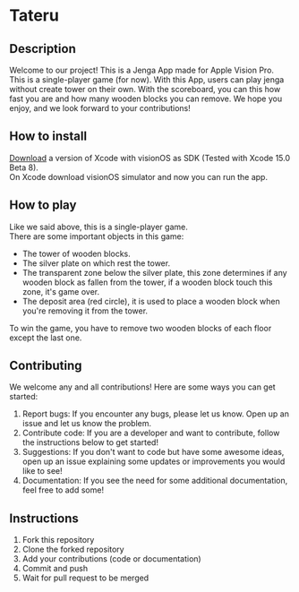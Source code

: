 # Tateru

## Description
Welcome to our project! This is a Jenga App made for Apple Vision Pro. This is a single-player game (for now). With this App, users can play jenga without create tower on their own. With the scoreboard, you can this how fast you are and how many wooden blocks you can remove. We hope you enjoy, and we look forward to your contributions!

## How to install
[Download](https://xcodereleases.com/) a version of Xcode with visionOS as SDK (Tested with Xcode 15.0 Beta 8).  
On Xcode download visionOS simulator and now you can run the app.

## How to play
Like we said above, this is a single-player game.  
There are some important objects in this game:
* The tower of wooden blocks.
* The silver plate on which rest the tower.
* The transparent zone below the silver plate, this zone determines if any wooden block as fallen from the tower, if a wooden block touch this zone, it's game over.
* The deposit area (red circle), it is used to place a wooden block when you're removing it from the tower.  

To win the game, you have to remove two wooden blocks of each floor except the last one.

## Contributing
We welcome any and all contributions! Here are some ways you can get started:
1. Report bugs: If you encounter any bugs, please let us know. Open up an issue and let us know the problem.
2. Contribute code: If you are a developer and want to contribute, follow the instructions below to get started!
3. Suggestions: If you don't want to code but have some awesome ideas, open up an issue explaining some updates or improvements you would like to see!
4. Documentation: If you see the need for some additional documentation, feel free to add some!

## Instructions
1. Fork this repository
2. Clone the forked repository
3. Add your contributions (code or documentation)
4. Commit and push
5. Wait for pull request to be merged
